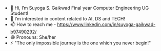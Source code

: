 - 👋 Hi, I’m Suyoga S. Gaikwad Final year Computer Engineering UG Student!
- 👀 I’m interested in content related to AI, DS and TECH!
- 📫 How to reach me - https://www.linkedin.com/in/suyoga-gaikwad-b97490292/
- 😄 Pronouns: She/her
- ⚡ "The only impossible journey is the one which you never begin!"

